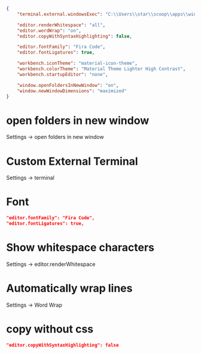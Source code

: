 ```json
{
    "terminal.external.windowsExec": "C:\\Users\\star\\scoop\\apps\\windows-terminal\\current\\WindowsTerminal.exe",

    "editor.renderWhitespace": "all",
    "editor.wordWrap": "on",
    "editor.copyWithSyntaxHighlighting": false,

    "editor.fontFamily": "Fira Code",
    "editor.fontLigatures": true,

    "workbench.iconTheme": "material-icon-theme",
    "workbench.colorTheme": "Material Theme Lighter High Contrast",
    "workbench.startupEditor": "none",

    "window.openFoldersInNewWindow": "on",
    "window.newWindowDimensions": "maximized"
}
```

# open folders in new window

Settings -> open folders in new window

# Custom External Terminal

Settings -> terminal

# Font

```json
"editor.fontFamily": "Fira Code",
"editor.fontLigatures": true,
```

# Show whitespace characters

Settings -> editor.renderWhitespace

# Automatically wrap lines

Settings -> Word Wrap

# copy without css

```json
"editor.copyWithSyntaxHighlighting": false
```
